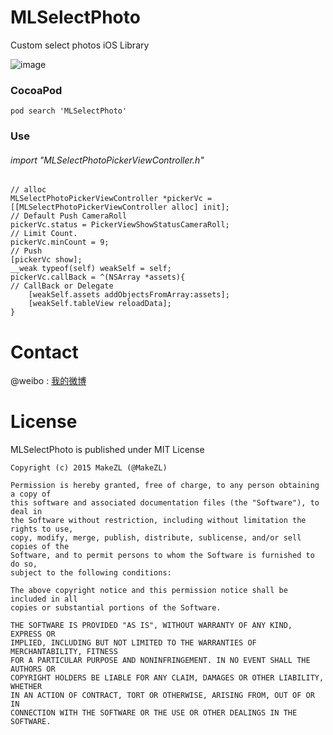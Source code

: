 # MLSelectPhoto

Custom select photos iOS Library

![image](https://github.com/MakeZL/MLSelectPhoto/blob/master/screenshot.gif)

### CocoaPod
    pod search 'MLSelectPhoto'

### Use
###### import "MLSelectPhotoPickerViewController.h"
    // alloc
    MLSelectPhotoPickerViewController *pickerVc = [[MLSelectPhotoPickerViewController alloc] init];
    // Default Push CameraRoll
    pickerVc.status = PickerViewShowStatusCameraRoll;
    // Limit Count.
    pickerVc.minCount = 9;
    // Push
    [pickerVc show];
    __weak typeof(self) weakSelf = self;
    pickerVc.callBack = ^(NSArray *assets){
    // CallBack or Delegate
        [weakSelf.assets addObjectsFromArray:assets];
        [weakSelf.tableView reloadData];
    }
    

# Contact
@weibo : [我的微博](http://weibo.com/makezl/)
    
# License

MLSelectPhoto is published under MIT License

    Copyright (c) 2015 MakeZL (@MakeZL)
    
    Permission is hereby granted, free of charge, to any person obtaining a copy of
    this software and associated documentation files (the "Software"), to deal in
    the Software without restriction, including without limitation the rights to use,
    copy, modify, merge, publish, distribute, sublicense, and/or sell copies of the
    Software, and to permit persons to whom the Software is furnished to do so,
    subject to the following conditions:
    
    The above copyright notice and this permission notice shall be included in all
    copies or substantial portions of the Software.
    
    THE SOFTWARE IS PROVIDED "AS IS", WITHOUT WARRANTY OF ANY KIND, EXPRESS OR
    IMPLIED, INCLUDING BUT NOT LIMITED TO THE WARRANTIES OF MERCHANTABILITY, FITNESS
    FOR A PARTICULAR PURPOSE AND NONINFRINGEMENT. IN NO EVENT SHALL THE AUTHORS OR
    COPYRIGHT HOLDERS BE LIABLE FOR ANY CLAIM, DAMAGES OR OTHER LIABILITY, WHETHER
    IN AN ACTION OF CONTRACT, TORT OR OTHERWISE, ARISING FROM, OUT OF OR IN
    CONNECTION WITH THE SOFTWARE OR THE USE OR OTHER DEALINGS IN THE SOFTWARE.
